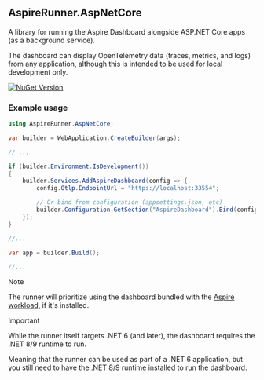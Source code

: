 ## AspireRunner.AspNetCore

A library for running the Aspire Dashboard alongside ASP.NET Core apps (as a background service).

The dashboard can display OpenTelemetry data (traces, metrics, and logs) from any application, although this is intended to be used for local development only.

[![NuGet Version](https://img.shields.io/nuget/vpre/AspireRunner.AspNetCore?style=flat&logo=nuget&color=%230078d4&link=https%3A%2F%2Fwww.nuget.org%2Fpackages%2FAspireRunner.AspNetCore)](https://www.nuget.org/packages/AspireRunner.AspNetCore)

### Example usage

```csharp
using AspireRunner.AspNetCore;

var builder = WebApplication.CreateBuilder(args);

// ...

if (builder.Environment.IsDevelopment())
{
    builder.Services.AddAspireDashboard(config => {
        config.Otlp.EndpointUrl = "https://localhost:33554";

        // Or bind from configuration (appsettings.json, etc)
        builder.Configuration.GetSection("AspireDashboard").Bind(config);
    });
}

//...

var app = builder.Build();

//...
```


> [!NOTE]
> The runner will prioritize using the dashboard bundled with
> the [Aspire workload](https://learn.microsoft.com/en-us/dotnet/aspire/fundamentals/setup-tooling?tabs=windows&pivots=visual-studio), if it's installed.

> [!IMPORTANT]
> While the runner itself targets .NET 6 (and later), the dashboard requires the .NET 8/9 runtime to run.
>
> Meaning that the runner can be used as part of a .NET 6 application, but you still need to have the .NET 8/9 runtime installed to run the dashboard.
